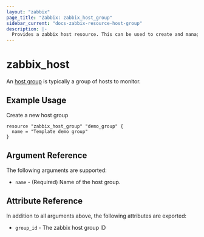 ```yaml
---
layout: "zabbix"
page_title: "Zabbix: zabbix_host_group"
sidebar_current: "docs-zabbix-resource-host-group"
description: |-
  Provides a zabbix host resource. This can be used to create and manage Zabbix Host Group.
---
```


# zabbix_host

An [host group](https://www.zabbix.com/documentation/current/manual/api/reference/hostgroup) is typically a group of hosts to monitor.

## Example Usage

Create a new host group

```hcl
resource "zabbix_host_group" "demo_group" {
  name = "Template demo group"
}
```

## Argument Reference

The following arguments are supported:

* `name` - (Required) Name of the host group.

## Attribute Reference

In addition to all arguments above, the following attributes are exported:

* `group_id` - The zabbix host group ID
